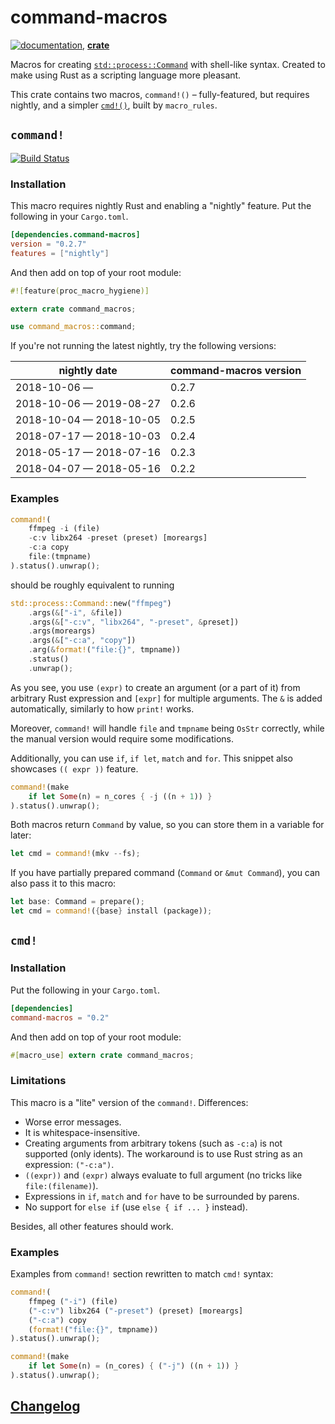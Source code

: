 # command-macros

[![**documentation**](https://docs.rs/command-macros/badge.svg)](https://docs.rs/command-macros),
[**crate**](https://crates.io/crates/command-macros)

Macros for creating [`std::process::Command`](https://static.rust-lang.org/doc/master/std/process/struct.Command.html)
with shell-like syntax.
Created to make using Rust as a scripting language more pleasant.

This crate contains two macros, `command!()` – fully-featured,
but requires nightly, and a simpler [`cmd!()`](#cmd), built by `macro_rules`.

## `command!`

[![Build Status](https://travis-ci.org/krdln/command-macros.svg?branch=master)](https://travis-ci.org/krdln/command-macros)

### Installation

This macro requires nightly Rust and
enabling a "nightly" feature.
Put the following in your `Cargo.toml`.

```toml
[dependencies.command-macros]
version = "0.2.7"
features = ["nightly"]
```

And then add on top of your root module:
```rust
#![feature(proc_macro_hygiene)]

extern crate command_macros;

use command_macros::command;
```

If you're not running the latest nightly, try the following versions:

nightly date | command-macros version
-------------|-----------------------
2018-10-06 —            | 0.2.7
2018-10-06 — 2019-08-27 | 0.2.6
2018-10-04 — 2018-10-05 | 0.2.5
2018-07-17 — 2018-10-03 | 0.2.4
2018-05-17 — 2018-07-16 | 0.2.3
2018-04-07 — 2018-05-16 | 0.2.2

### Examples

```rust
command!(
    ffmpeg -i (file)
    -c:v libx264 -preset (preset) [moreargs]
    -c:a copy
    file:(tmpname)
).status().unwrap();
```

should be roughly equivalent to running

```rust
std::process::Command::new("ffmpeg")
    .args(&["-i", &file])
    .args(&["-c:v", "libx264", "-preset", &preset])
    .args(moreargs)
    .args(&["-c:a", "copy"])
    .arg(&format!("file:{}", tmpname))
    .status()
    .unwrap();
```

As you see, you use `(expr)` to create an argument (or a part of it)
from arbitrary Rust expression and `[expr]` for multiple arguments.
The `&` is added automatically, similarly to how `print!` works.

Moreover, `command!` will handle `file` and `tmpname` being `OsStr` correctly,
while the manual version would require some modifications.

Additionally, you can use `if`, `if let`, `match` and `for`.
This snippet also showcases `(( expr ))` feature.

```rust
command!(make
    if let Some(n) = n_cores { -j ((n + 1)) }
).status().unwrap();
```

Both macros return `Command` by value, so you can store them in a variable for later:

```rust
let cmd = command!(mkv --fs);
```

If you have partially prepared command (`Command` or `&mut Command`),
you can also pass it to this macro:

```rust
let base: Command = prepare();
let cmd = command!({base} install (package));
```

## `cmd!`

### Installation

Put the following in your `Cargo.toml`.

```toml
[dependencies]
command-macros = "0.2"
```

And then add on top of your root module:
```rust
#[macro_use] extern crate command_macros;
```

### Limitations

This macro is a "lite" version of the `command!`.
Differences:
* Worse error messages.
* It is whitespace-insensitive.
* Creating arguments from arbitrary tokens (such as `-c:a`) is not supported (only idents).
  The workaround is to use Rust string as an expression: `("-c:a")`.
* `((expr))` and `(expr)` always evaluate to full argument (no tricks like `file:(filename)`).
* Expressions in `if`, `match` and `for` have to be surrounded by parens.
* No support for `else if` (use `else { if ... }` instead).

Besides, all other features should work.

### Examples

Examples from `command!` section rewritten to match `cmd!` syntax:

```rust
command!(
    ffmpeg ("-i") (file)
    ("-c:v") libx264 ("-preset") (preset) [moreargs]
    ("-c:a") copy
    (format!("file:{}", tmpname))
).status().unwrap();
```

```rust
command!(make
    if let Some(n) = (n_cores) { ("-j") ((n + 1)) }
).status().unwrap();
```

## [Changelog](CHANGELOG.md)
